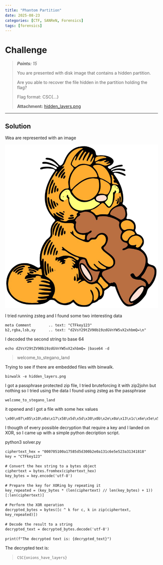 ```yaml
---
title: "Phantom Partition"
date: 2025-08-23
categories: [CTF, SANReN, Forensics]
tags: [forensics]
---
```


# Challenge
>***Points:** 15*
>
>You are presented with disk image that contains a hidden partition.
>
>Are you able to recover the file hidden in the partition holding the flag?
>
>Flag format: CSC{...}
>
>**Attachment:** [hidden_layers.png](/assets/file/hidden_layers.png)
>

---

## Solution
Wea are represented with an image

![hidden_layers.png](/assets/file/hidden_layers.png)
>

I tried running zsteg and I found some two interesting data

    meta Comment        .. text: "CTFkey123"
    b2,rgba,lsb,xy      .. text: "d2VsY29tZV90b19zdGVnYW5vX2xhbmQ=\n"

I decoded the second string to base 64

    echo d2VsY29tZV90b19zdGVnYW5vX2xhbmQ= |base64 -d

>welcome_to_stegano_land

Trying to see if there are embedded files with binwalk.

    binwalk -e hidden_layers.png 
 
 I got a passphrase protected zip file, I tried bruteforcing it with zip2john but nothing
so I tried using the data I found using zsteg as the passphrase
    
    welcome_to_stegano_land

it opened and I got a file with some hex values

    \x00\x07\x05\x10\x0a\x17\x58\x5d\x5d\x30\x0b\x2e\x0a\x13\x1c\x6e\x5e\x52\x3a\x31\x34\x18\x18

I thougth of every possible decryption that require a key and I landed on XOR, so I came up with a simple python decription script.

python3 solver.py
```
ciphertext_hex = "000705100a17585d5d300b2e0a131c6e5e523a31341818"
key = "CTFkey123"

# Convert the hex string to a bytes object
ciphertext = bytes.fromhex(ciphertext_hex)
key_bytes = key.encode('utf-8')

# Prepare the key for XORing by repeating it
key_repeated = (key_bytes * (len(ciphertext) // len(key_bytes) + 1))[:len(ciphertext)]

# Perform the XOR operation
decrypted_bytes = bytes([c ^ k for c, k in zip(ciphertext, key_repeated)])

# Decode the result to a string
decrypted_text = decrypted_bytes.decode('utf-8')

print(f"The decrypted text is: {decrypted_text}")
```
The decrypted text is: 
>`CSC{onions_have_layers}`
